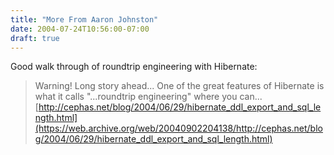 ```yaml
---
title: "More From Aaron Johnston"
date: 2004-07-24T10:56:00-07:00
draft: true
---
```

Good walk through of roundtrip engineering with Hibernate: 

> Warning! Long story ahead... One of the great features of Hibernate is what it calls "...roundtrip engineering" where you can...  
> [http://cephas.net/blog/2004/06/29/hibernate_ddl_export_and_sql_length.html](https://web.archive.org/web/20040902204138/http://cephas.net/blog/2004/06/29/hibernate_ddl_export_and_sql_length.html)
